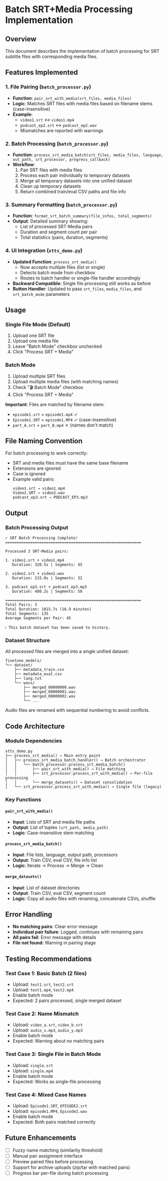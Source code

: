 # Batch SRT+Media Processing Implementation

## Overview
This document describes the implementation of batch processing for SRT subtitle files with corresponding media files.

## Features Implemented

### 1. File Pairing (`batch_processor.py`)
- **Function**: `pair_srt_with_media(srt_files, media_files)`
- **Logic**: Matches SRT files with media files based on filename stems (case-insensitive)
- **Example**: 
  - `video1.srt` ↔ `video1.mp4`
  - `podcast_ep2.srt` ↔ `podcast_ep2.wav`
  - Mismatches are reported with warnings

### 2. Batch Processing (`batch_processor.py`)
- **Function**: `process_srt_media_batch(srt_files, media_files, language, out_path, srt_processor, progress_callback)`
- **Workflow**:
  1. Pair SRT files with media files
  2. Process each pair individually to temporary datasets
  3. Merge all temporary datasets into one unified dataset
  4. Clean up temporary datasets
  5. Return combined train/eval CSV paths and file info

### 3. Summary Formatting (`batch_processor.py`)
- **Function**: `format_srt_batch_summary(file_infos, total_segments)`
- **Output**: Detailed summary showing:
  - List of processed SRT-Media pairs
  - Duration and segment count per pair
  - Total statistics (pairs, duration, segments)

### 4. UI Integration (`xtts_demo.py`)
- **Updated Function**: `process_srt_media()`
  - Now accepts multiple files (list or single)
  - Detects batch mode from checkbox
  - Routes to batch handler or single-file handler accordingly
- **Backward Compatible**: Single file processing still works as before
- **Button Handler**: Updated to pass `srt_files`, `media_files`, and `srt_batch_mode` parameters

## Usage

### Single File Mode (Default)
1. Upload one SRT file
2. Upload one media file
3. Leave "Batch Mode" checkbox unchecked
4. Click "Process SRT + Media"

### Batch Mode
1. Upload multiple SRT files
2. Upload multiple media files (with matching names)
3. Check "🎬 Batch Mode" checkbox
4. Click "Process SRT + Media"

**Important**: Files are matched by filename stem:
- `episode1.srt` + `episode1.mp4` ✓
- `Episode1.SRT` + `episode1.MP4` ✓ (case-insensitive)
- `part_A.srt` + `part_B.mp4` ✗ (names don't match)

## File Naming Convention
For batch processing to work correctly:
- SRT and media files must have the same base filename
- Extensions are ignored
- Case is ignored
- Example valid pairs:
  ```
  video1.srt → video1.mp4
  Video2.SRT → video2.wav
  podcast_ep3.srt → PODCAST_EP3.mp3
  ```

## Output

### Batch Processing Output
```
✓ SRT Batch Processing Complete!
============================================================

Processed 3 SRT-Media pairs:

1. video1.srt + video1.mp4
   Duration: 320.5s | Segments: 45

2. video2.srt + video2.wav
   Duration: 215.0s | Segments: 32

3. podcast_ep3.srt + podcast_ep3.mp3
   Duration: 480.2s | Segments: 58

============================================================
Total Pairs: 3
Total Duration: 1015.7s (16.9 minutes)
Total Segments: 135
Average Segments per Pair: 45

ℹ This batch dataset has been saved to history.
```

### Dataset Structure
All processed files are merged into a single unified dataset:
```
finetune_models/
└── dataset/
    ├── metadata_train.csv
    ├── metadata_eval.csv
    ├── lang.txt
    └── wavs/
        ├── merged_00000000.wav
        ├── merged_00000001.wav
        ├── merged_00000002.wav
        └── ...
```

Audio files are renamed with sequential numbering to avoid conflicts.

## Code Architecture

### Module Dependencies
```
xtts_demo.py
├── process_srt_media() → Main entry point
│   ├── process_srt_media_batch_handler() → Batch orchestrator
│   │   └── batch_processor.process_srt_media_batch()
│   │       ├── pair_srt_with_media() → File matching
│   │       ├── srt_processor.process_srt_with_media() → Per-file processing
│   │       └── merge_datasets() → Dataset consolidation
│   └── srt_processor.process_srt_with_media() → Single file (legacy)
```

### Key Functions

#### `pair_srt_with_media()`
- **Input**: Lists of SRT and media file paths
- **Output**: List of tuples `(srt_path, media_path)`
- **Logic**: Case-insensitive stem matching

#### `process_srt_media_batch()`
- **Input**: File lists, language, output path, processors
- **Output**: Train CSV, eval CSV, file info list
- **Logic**: Iterate → Process → Merge → Clean

#### `merge_datasets()`
- **Input**: List of dataset directories
- **Output**: Train CSV, eval CSV, segment count
- **Logic**: Copy all audio files with renaming, concatenate CSVs, shuffle

## Error Handling
- **No matching pairs**: Clear error message
- **Individual pair failure**: Logged, continues with remaining pairs
- **All pairs fail**: Error message with details
- **File not found**: Warning in pairing stage

## Testing Recommendations

### Test Case 1: Basic Batch (2 files)
- Upload: `test1.srt`, `test2.srt`
- Upload: `test1.mp4`, `test2.mp4`
- Enable batch mode
- Expected: 2 pairs processed, single merged dataset

### Test Case 2: Name Mismatch
- Upload: `video_a.srt`, `video_b.srt`
- Upload: `audio_x.mp3`, `audio_y.mp3`
- Enable batch mode
- Expected: Warning about no matching pairs

### Test Case 3: Single File in Batch Mode
- Upload: `single.srt`
- Upload: `single.mp4`
- Enable batch mode
- Expected: Works as single-file processing

### Test Case 4: Mixed Case Names
- Upload: `Episode1.SRT`, `EPISODE2.srt`
- Upload: `episode1.MP4`, `Episode2.wav`
- Enable batch mode
- Expected: Both pairs matched correctly

## Future Enhancements
- [ ] Fuzzy name matching (similarity threshold)
- [ ] Manual pair assignment interface
- [ ] Preview paired files before processing
- [ ] Support for archive uploads (zip/tar with matched pairs)
- [ ] Progress bar per-file during batch processing
